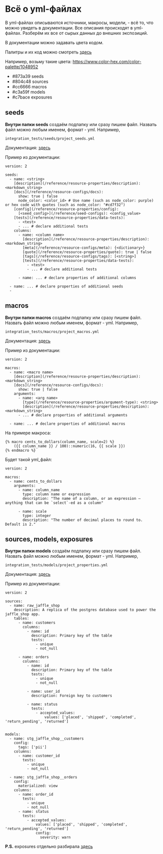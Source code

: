 # Всё о yml-файлах

В yml-файлах описываются источники, макросы, модели, - всё то, что можно увидеть в документации. Все описания происходят в yml-файлах. Разберём их все от сырых данных до внешних экспозиций.

В документации можно задавать цвета кодом.

Палитры и их код можно смотреть [здесь](https://www.color-hex.com/color-palettes/)

Например, возьму такие цвета:  https://www.color-hex.com/color-palette/1048952

- #873a39	seeds
- #804c48	sources
- #cc6666	macros
- #c3a59f   models
- #c7bace	exposures


## seeds

**Внутри папки seeds** создаём подпапку или сразу пишем файл. Назвать файл можно любым именем, формат - yml. Например, 

    integration_tests/seeds/project_seeds.yml

Документация: [здесь](https://docs.getdbt.com/reference/seed-properties)

Пример из документации:

    version: 2
    
    seeds:
      - name: <string>
        [description](/reference/resource-properties/description): <markdown_string>
        [docs](/reference/resource-configs/docs):
          show: true | false
          node_color: <color_id> # Use name (such as node_color: purple) or hex code with quotes (such as node_color: "#cd7f32")
        [config](/reference/resource-properties/config):
          [<seed_config>](/reference/seed-configs): <config_value>
        [tests](/reference/resource-properties/data-tests):
          - <test>
          - ... # declare additional tests
        columns:
          - name: <column name>
            [description](/reference/resource-properties/description): <markdown_string>
            [meta](/reference/resource-configs/meta): {<dictionary>}
            [quote](/reference/resource-properties/quote): true | false
            [tags](/reference/resource-configs/tags): [<string>]
            [tests](/reference/resource-properties/data-tests):
              - <test>
              - ... # declare additional tests
    
          - name: ... # declare properties of additional columns
    
      - name: ... # declare properties of additional seeds
      -   
## macros

**Внутри папки macros** создаём подпапку или сразу пишем файл. Назвать файл можно любым именем, формат - yml. Например, 

    integration_tests/macros/project_macros.yml
    
Документация: [здесь](https://docs.getdbt.com/reference/macro-properties)

Пример из документации:

    version: 2
    
    macros:
      - name: <macro name>
        [description](/reference/resource-properties/description): <markdown_string>
        [docs](/reference/resource-configs/docs):
          show: true | false
        arguments:
          - name: <arg name>
            [type](/reference/resource-properties/argument-type): <string>
            [description](/reference/resource-properties/description): <markdown_string>
          - ... # declare properties of additional arguments
    
      - name: ... # declare properties of additional macros

На примере макроса:

    {% macro cents_to_dollars(column_name, scale=2) %}
        ({{ column_name }} / 100)::numeric(16, {{ scale }})
    {% endmacro %}

Будет такой yml_файл:

    version: 2
    
    macros:
      - name: cents_to_dollars
        arguments:
          - name: column_name
            type: column name or expression
            description: "The name of a column, or an expression — anything that can be `select`-ed as a column"
    
          - name: scale
            type: integer
            description: "The number of decimal places to round to. Default is 2."


## sources, models, exposures

**Внутри папки models** создаём подпапку или сразу пишем файл. Назвать файл можно любым именем, формат - yml. Например, 

    integration_tests/models/project_properties.yml

Документация: [здесь](https://docs.getdbt.com/reference/configs-and-properties#which-properties-are-not-also-configs)

Пример из документации:

    version: 2
    
    sources:
      - name: raw_jaffle_shop
        description: A replica of the postgres database used to power the jaffle_shop app.
        tables:
          - name: customers
            columns:
              - name: id
                description: Primary key of the table
                tests:
                  - unique
                  - not_null
    
          - name: orders
            columns:
              - name: id
                description: Primary key of the table
                tests:
                  - unique
                  - not_null
    
              - name: user_id
                description: Foreign key to customers
    
              - name: status
                tests:
                  - accepted_values:
                      values: ['placed', 'shipped', 'completed', 'return_pending', 'returned']
    
    
    models:
      - name: stg_jaffle_shop__customers
        config:
          tags: ['pii']
        columns:
          - name: customer_id
            tests:
              - unique
              - not_null
    
      - name: stg_jaffle_shop__orders
        config:
          materialized: view
        columns:
          - name: order_id
            tests:
              - unique
              - not_null
          - name: status
            tests:
              - accepted_values:
                  values: ['placed', 'shipped', 'completed', 'return_pending', 'returned']
                  config:
                    severity: warn
    



**P.S.** exposures отдельно разбирала [здесь](https://github.com/Malakhova-Natalya/Snippets/tree/main/dbt/dbt_exposures)
